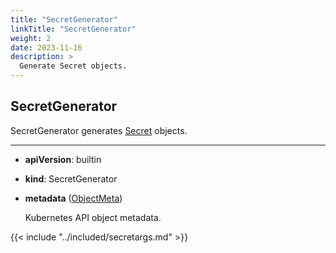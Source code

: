 ```yaml
---
title: "SecretGenerator"
linkTitle: "SecretGenerator"
weight: 2
date: 2023-11-16
description: >
  Generate Secret objects.
---
```


## SecretGenerator
SecretGenerator generates [Secret] objects.

---

* **apiVersion**: builtin
* **kind**: SecretGenerator
* **metadata** ([ObjectMeta](https://kubernetes.io/docs/reference/kubernetes-api/common-definitions/object-meta/#ObjectMeta))

  Kubernetes API object metadata.

{{< include "../included/secretargs.md" >}}

[Secret]: https://kubernetes.io/docs/reference/kubernetes-api/config-and-storage-resources/secret-v1/

